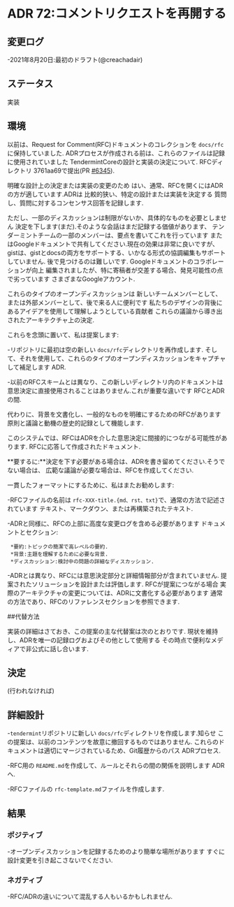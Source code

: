 # ADR 72:コメントリクエストを再開する

## 変更ログ

-2021年8月20日:最初のドラフト(@creachadair)

## ステータス

実装

## 環境

以前は、Request for Comment(RFC)ドキュメントのコレクションを `docs/rfc`に保持していました.
ADRプロセスが作成される前は、これらのファイルは記録に使用されていました
TendermintCoreの設計と実装の決定について. RFCディレクトリ
3761aa69で提出(PR
[\#6345](https://github.com/tendermint/tendermint/pull/6345)).

明確な設計上の決定または実装の変更のため
はい、通常、RFCを開くにはADRの方が適しています.ADRは
比較的狭い、特定の設計または実装を決定する
質問し、質問に対するコンセンサス回答を記録します.

ただし、一部のディスカッションは制限がないか、具体的なものを必要としません
決定を下します(まだ).そのような会話はまだ記録する価値があります、
テンダーミントチームの一部のメンバーは、要点を書いてこれを行っています
またはGoogleドキュメントで共有してください.現在の効果は非常に良いですが、
gistは、gistとdocsの両方をサポートする、いかなる形式の協調編集もサポートしていません.
後で見つけるのは難しいです. Googleドキュメントのコラボレーションが向上
編集されましたが、特に寄稿者が交差する場合、発見可能性の点で劣っています
さまざまなGoogleアカウント.

これらのタイプのオープンディスカッションは
新しいチームメンバーとして、または外部メンバーとして、後で来る人に便利です
私たちのデザインの背後にあるアイデアを使用して理解しようとしている貢献者
これらの議論から導き出されたアーキテクチャ上の決定.

これらを念頭に置いて、私は提案します:

-リポジトリに最初は空の新しい `docs/rfc`ディレクトリを再作成します.
   そして、それを使用して、これらのタイプのオープンディスカッションをキャプチャして補足します
   ADR.

-以前のRFCスキームとは異なり、この新しいディレクトリ内のドキュメントは
   意思決定に直接使用されることはありません.これが重要な違いです
   RFCとADRの間.

   代わりに、背景を文書化し、一般的なものを明確にするためのRFCがあります
   原則と議論と動機の歴史的記録として機能します.

   このシステムでは、RFCはADRを介した意思決定に間接的につながる可能性があります.
   RFCに応答して作成されたドキュメント.

   **要するに:**決定を下す必要がある場合は、ADRを書き留めてください.そうでない場合は、
   広範な議論が必要な場合は、RFCを作成してください.

一貫したフォーマットにするために、私はまたお勧めします:

-RFCファイルの名前は `rfc-XXX-title.{md、rst、txt}`で、通常の方法で記述されています
   テキスト、マークダウン、または再構築されたテキスト.

-ADRと同様に、RFCの上部に高度な変更ログを含める必要があります
   ドキュメントとセクション:

     *要約:トピックの簡潔で高レベルの要約.
     *背景:主題を理解するために必要な背景.
     *ディスカッション:検討中の問題の詳細なディスカッション.

-ADRとは異なり、RFCには意思決定部分と詳細情報部分が含まれていません.
   提案されたソリューションを設計または評価します. RFCが提案につながる場合
   実際のアーキテクチャの変更については、ADRに文書化する必要があります
   通常の方法であり、RFCのリファレンスセクションを参照できます.

##代替方法

実装の詳細はさておき、この提案の主な代替案は次のとおりです.
現状を維持し、ADRを唯一の記録ログおよびその他として使用する
その時点で便利なメディアで非公式に話し合います.

## 決定

(行われなければ)

## 詳細設計

-`tendermint`リポジトリに新しい `docs/rfc`ディレクトリを作成します.知らせ
  この提案は、以前のコンテンツを故意に撤回するものではありません.
  これらのドキュメントは適切にマージされているため、Git履歴からのパス
  ADRプロセス.

-RFC用の `README.md`を作成して、ルールとそれらの間の関係を説明します
  ADRへ.

-RFCファイルの `rfc-template.md`ファイルを作成します.

## 結果

### ポジティブ

-オープンディスカッションを記録するためのより簡単な場所があります
  すぐに設計変更を引き起こさないでください.

### ネガティブ

-RFC/ADRの違いについて混乱する人もいるかもしれません.
